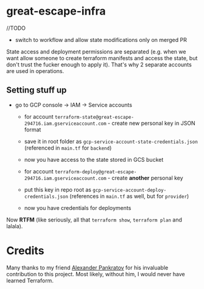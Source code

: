 # great-escape-infra

//TODO
- switch to workflow and allow state modifications only on merged PR

State access and deployment permissions are separated (e.g. when we want allow someone to create terraform manifests and access the state, but don't trust the fucker enough to apply it). That's why 2 separate accounts are used in operations.

## Setting stuff up
- go to GCP console -> IAM -> Service accounts

  - for account `terraform-state@great-escape-294716.iam.gserviceaccount.com` - create new personal key in JSON format
  - save it in root folder as `gcp-service-account-state-credentials.json` (referenced in `main.tf` for `backend`)
  - now you have access to the state stored in GCS bucket

  - for account `terraform-deploy@great-escape-294716.iam.gserviceaccount.com` - create **another** personal key
  - put this key in repo root as `gcp-service-account-deploy-credentials.json` (references in `main.tf` as well, but for `provider`)
  - now you have credentials for deployments

Now **RTFM** (like seriously, all that `terraform show`, `terraform plan` and lalala).

# Credits

Many thanks to my friend [Alexander Pankratov](https://www.linkedin.com/in/alecpankratov/) for his
invaluable contribution to this project. Most likely, without him, I would never have learned 
Terraform.
